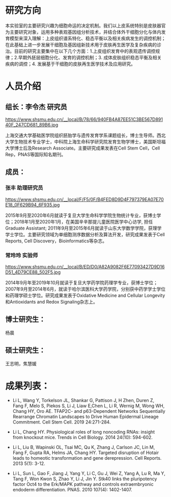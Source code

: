 # 研究方向

本实验室的主要研究兴趣为细胞命运的决定机制。我们以上皮系统特别是皮肤器官为主要研究对象，运用多种表观基因组分析技术，并结合体外干细胞分化与体内发育模型来深入理解：上皮组织谱系特化、稳态平衡以及相关疾病发生的调控机制；在此基础上进一步发展干细胞及基因组新技术用于皮肤再生医学及复杂疾病的诊治。目前的研究主要集中在以下几个方面：1.上皮组织发育中的表观遗传调控规律；2.早期外胚层细胞分化、发育的调控机制；3.  成体皮肤组织稳态平衡及相关疾病的调控；4. 发展基于干细胞的皮肤再生医学技术及应用研究。


# 人员介绍

## 组长：李令杰 研究员

https://www.shsmu.edu.cn/__local/B/78/66/940FB4A87EE51C3BE567D89140F_247CD681_89B6.jpg 

上海交通大学基础医学院组织胚胎学与遗传发育学系课题组长，博士生导师。西北大学生物技术专业学士，中科院上海生命科学研究院发育生物学博士，美国斯坦福大学博士后及Research Associate。主要研究成果发表在Cell Stem Cell，Cell Rep，PNAS等国际知名期刊。

## 成员：

### 张丰 助理研究员

https://www.shsmu.edu.cn/__local/F/F5/0F/B4FED8D9D4F797379EA07E70E18_0F629B94_6F935.jpg

2015年9月至2020年6月就读于复旦大学生命科学学院生物统计专业，获博士学位；2018年1月至2020年1月，在美国辛辛那提儿童医院医学中心访学, 担任Graduate Assistant; 2011年9月至2015年6月就读于山东大学数学学院，获理学学士学位。主要研究领域为单细胞测序数据分析及算法开发，研究成果发表于Cell Reports, Cell Discovery，Bioinformatics等杂志。

### 常玲玲 实验师 

https://www.shsmu.edu.cn/__local/B/ED/D0/A82A9082F6E77093427D9D16D51_4D79CE88_502F5.jpg

2014年9月年至2019年10月就读于复旦大学药学院药理学专业，获博士学位；2007年9月至2014年6月，就读于哈尔滨医科大学药学院，分别获中药学学士学位和药理学硕士学位。研究成果发表于Oxidative Medicine and Cellular Longevity和Antioxidants and Redox Signaling杂志上。

## 博士研究生：

杨晨

## 硕士研究生：

王志明，焦慧媛

# 成果列表：

   * Li L, Wang Y, Torkelson JL, Shankar G, Pattison J, H Zhen, Duren Z, Fang F, Melo S, Piekos S, Li J, Liaw E,Chen L, Li R, Wernig M, Wong WH, Chang HY, Oro AE. TFAP2C- and p63-Dependent Networks Sequentially Rearrange Chromatin Landscapes to Drive Human Epidermal Lineage Commitment. Cell Stem Cell. 2019 24:271-284.

   * Li L, Chang HY. Physiological roles of long noncoding RNAs: insight from knockout mice. Trends in Cell Biology. 2014 24(10): 594-602.

   * Li L, Liu B, Wapinski OL, Tsai MC, Qu K, Zhang J, Carlson JC, Lin M, Fang F, Gupta RA, Helms JA, Chang HY. Targeted disruption of Hotair leads to homeotic transformation and gene derepression. Cell Reports. 2013 5(1): 3-12.

   * Li L, Sun L, Gao F, Jiang J, Yang Y, Li C, Gu J, Wei Z, Yang A, Lu R, Ma Y, Tang F, Won Kwon S, Zhao Y, Li J, Jin Y. Stk40 links the pluripotency factor Oct4 to the Erk/MAPK pathway and controls extraembryonic endoderm differentiation. PNAS. 2010 107(4): 1402-1407.





